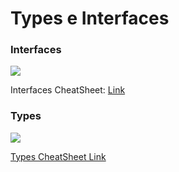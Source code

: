 # Types e Interfaces

### Interfaces

![](https://www.typescriptlang.org/static/TypeScript%20Interfaces-34f1ad12132fb463bd1dfe5b85c5b2e6.png)

Interfaces CheatSheet: [Link](https://www.typescriptlang.org/static/TypeScript%20Interfaces-34f1ad12132fb463bd1dfe5b85c5b2e6.png)

### Types

![](https://www.typescriptlang.org/static/TypeScript%20Types-4cbf7b9d45dc0ec8d18c6c7a0c516114.png)

[Types CheatSheet Link](https://www.typescriptlang.org/static/TypeScript%20Types-4cbf7b9d45dc0ec8d18c6c7a0c516114.png)
